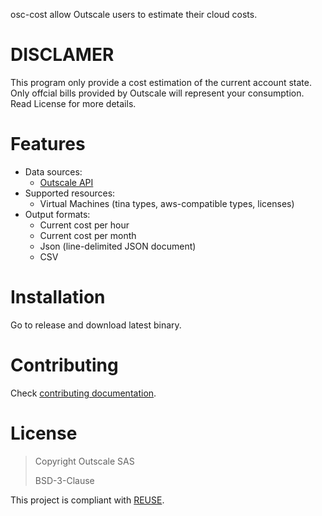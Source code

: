 osc-cost allow Outscale users to estimate their cloud costs.

# DISCLAMER

This program only provide a cost estimation of the current account state.
Only offcial bills provided by Outscale will represent your consumption.
Read License for more details.

# Features

- Data sources:
  - [Outscale API](https://docs.outscale.com/api)
- Supported resources:
  - Virtual Machines (tina types, aws-compatible types, licenses)
- Output formats:
  - Current cost per hour
  - Current cost per month
  - Json (line-delimited JSON document)
  - CSV

# Installation

Go to release and download latest binary.

# Contributing

Check [contributing documentation](CONTRIBUTING.md).

# License

> Copyright Outscale SAS
>
> BSD-3-Clause

This project is compliant with [REUSE](https://reuse.software/).

